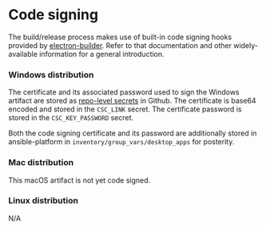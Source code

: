 Code signing
============

The build/release process makes use of built-in code signing hooks provided by
[electron-builder](https://www.electron.build/code-signing#how-to-disable-code-signing-during-the-build-process-on-macos).
Refer to that documentation and other widely-available information for a general introduction.

### Windows distribution
The certificate and its associated password used to sign the Windows artifact are stored as
[repo-level secrets](https://github.com/AllenInstitute/biofile-finder/settings/secrets/actions) in Github.
The certificate is base64 encoded and stored in the `CSC_LINK` secret.
The certificate password is stored in the `CSC_KEY_PASSWORD` secret.

Both the code signing certificate and its password are additionally stored in
ansible-platform in `inventory/group_vars/desktop_apps` for posterity.

### Mac distribution
This macOS artifact is not yet code signed.

### Linux distribution
N/A
